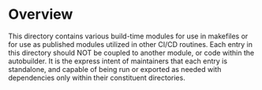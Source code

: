 # Overview

This directory contains various build-time modules for use in makefiles or for use as published modules utilized in other CI/CD routines.
Each entry in this directory should NOT be coupled to another module, or code within the autobuilder.
It is the express intent of maintainers that each entry is standalone, and capable of being run or exported as needed with dependencies only within their constituent directories. 